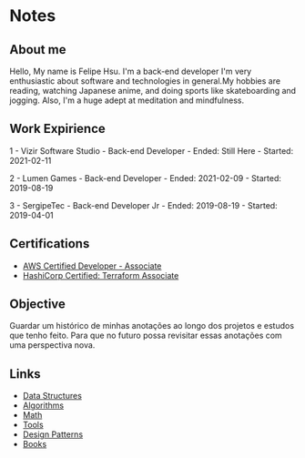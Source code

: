 # Notes

## About me

Hello, My name is Felipe Hsu. I'm a back-end developer I'm very enthusiastic about software and technologies in general.My hobbies are reading, watching Japanese anime, and doing sports like skateboarding and jogging. Also, I'm a huge adept at meditation and mindfulness.


## Work Expirience

1 - Vizir Software Studio - Back-end Developer
    - Ended: Still Here
    - Started: 2021-02-11

2 - Lumen Games - Back-end Developer
    - Ended: 2021-02-09
    - Started: 2019-08-19

3 - SergipeTec - Back-end Developer Jr
    - Ended: 2019-08-19
    - Started: 2019-04-01

## Certifications

- [AWS Certified Developer - Associate](https://www.credly.com/badges/e31fd487-5ac3-4268-8e74-5415ba61355f/public_url)
- [HashiCorp Certified: Terraform Associate](https://www.credly.com/badges/87f5ca62-b686-4da2-8aa9-1dc63a8e2896/public_url)


## Objective

Guardar um histórico de minhas anotações ao longo dos projetos e estudos que tenho feito. Para que no futuro possa revisitar essas anotações com uma perspectiva nova.


## Links

- [Data Structures](Data&#32;Structures/)
- [Algorithms](Algorithms/)
- [Math](Math/)
- [Tools](Tools/)
- [Design Patterns](Patterns/)
- [Books](Books/)
